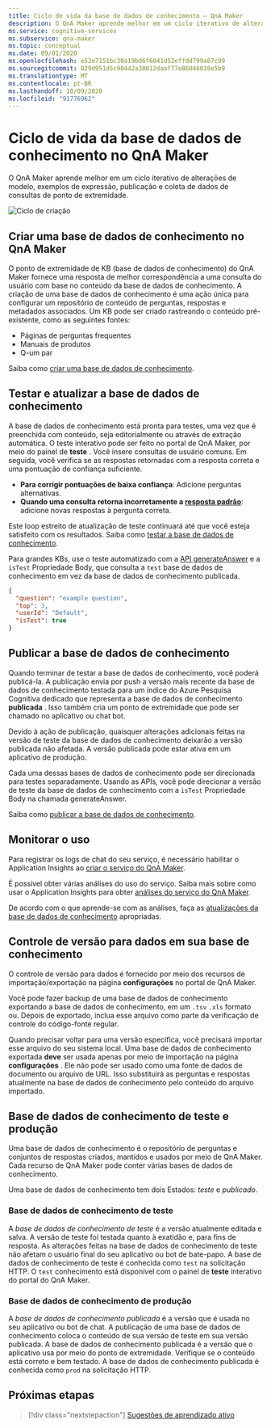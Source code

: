 ```yaml
---
title: Ciclo de vida da base de dados de conhecimento – QnA Maker
description: O QnA Maker aprende melhor em um ciclo iterativo de alterações de modelo, exemplos de expressão, publicação e coleta de dados de consultas de ponto de extremidade.
ms.service: cognitive-services
ms.subservice: qna-maker
ms.topic: conceptual
ms.date: 09/01/2020
ms.openlocfilehash: e52e7151bc30a19bd6f6041d52effdd799a87c99
ms.sourcegitcommit: 829d951d5c90442a38012daaf77e86046018e5b9
ms.translationtype: MT
ms.contentlocale: pt-BR
ms.lasthandoff: 10/09/2020
ms.locfileid: "91776962"
---
```

# <a name="knowledge-base-lifecycle-in-qna-maker"></a>Ciclo de vida da base de dados de conhecimento no QnA Maker
O QnA Maker aprende melhor em um ciclo iterativo de alterações de modelo, exemplos de expressão, publicação e coleta de dados de consultas de ponto de extremidade.

![Ciclo de criação](../media/qnamaker-concepts-lifecycle/kb-lifecycle.png)

## <a name="creating-a-qna-maker-knowledge-base"></a>Criar uma base de dados de conhecimento no QnA Maker
O ponto de extremidade de KB (base de dados de conhecimento) do QnA Maker fornece uma resposta de melhor correspondência a uma consulta do usuário com base no conteúdo da base de dados de conhecimento. A criação de uma base de dados de conhecimento é uma ação única para configurar um repositório de conteúdo de perguntas, respostas e metadados associados. Um KB pode ser criado rastreando o conteúdo pré-existente, como as seguintes fontes:

- Páginas de perguntas frequentes
- Manuais de produtos
- Q-um par

Saiba como [criar uma base de dados de conhecimento](../quickstarts/create-publish-knowledge-base.md).

## <a name="testing-and-updating-the-knowledge-base"></a>Testar e atualizar a base de dados de conhecimento

A base de dados de conhecimento está pronta para testes, uma vez que é preenchida com conteúdo, seja editorialmente ou através de extração automática. O teste interativo pode ser feito no portal de QnA Maker, por meio do painel de **teste** . Você insere consultas de usuário comuns. Em seguida, você verifica se as respostas retornadas com a resposta correta e uma pontuação de confiança suficiente.


* **Para corrigir pontuações de baixa confiança**: Adicione perguntas alternativas.
* **Quando uma consulta retorna incorretamente a [resposta padrão](../How-to/change-default-answer.md)**: adicione novas respostas à pergunta correta.

Este loop estreito de atualização de teste continuará até que você esteja satisfeito com os resultados. Saiba como [testar a base de dados de conhecimento](../How-To/test-knowledge-base.md).

Para grandes KBs, use o teste automatizado com a [API generateAnswer](../how-to/metadata-generateanswer-usage.md#get-answer-predictions-with-the-generateanswer-api) e a `isTest` Propriedade Body, que consulta a `test` base de dados de conhecimento em vez da base de dados de conhecimento publicada.

```json
{
  "question": "example question",
  "top": 3,
  "userId": "Default",
  "isTest": true
}
```

## <a name="publish-the-knowledge-base"></a>Publicar a base de dados de conhecimento
Quando terminar de testar a base de dados de conhecimento, você poderá publicá-la. A publicação envia por push a versão mais recente da base de dados de conhecimento testada para um índice do Azure Pesquisa Cognitiva dedicado que representa a base de dados de conhecimento **publicada** . Isso também cria um ponto de extremidade que pode ser chamado no aplicativo ou chat bot.

Devido à ação de publicação, quaisquer alterações adicionais feitas na versão de teste da base de dados de conhecimento deixarão a versão publicada não afetada. A versão publicada pode estar ativa em um aplicativo de produção.

Cada uma dessas bases de dados de conhecimento pode ser direcionada para testes separadamente. Usando as APIs, você pode direcionar a versão de teste da base de dados de conhecimento com a `isTest` Propriedade Body na chamada generateAnswer.

Saiba como [publicar a base de dados de conhecimento](../Quickstarts/create-publish-knowledge-base.md#publish-the-knowledge-base).

## <a name="monitor-usage"></a>Monitorar o uso
Para registrar os logs de chat do seu serviço, é necessário habilitar o Application Insights ao [criar o serviço do QnA Maker](../How-To/set-up-qnamaker-service-azure.md).

É possível obter várias análises do uso do serviço. Saiba mais sobre como usar o Application Insights para obter [análises do serviço do QnA Maker](../How-To/get-analytics-knowledge-base.md).

De acordo com o que aprende-se com as análises, faça as [atualizações da base de dados de conhecimento](../How-To/edit-knowledge-base.md) apropriadas.

## <a name="version-control-for-data-in-your-knowledge-base"></a>Controle de versão para dados em sua base de conhecimento

O controle de versão para dados é fornecido por meio dos recursos de importação/exportação na página **configurações** no portal de QnA Maker.

Você pode fazer backup de uma base de dados de conhecimento exportando a base de dados de conhecimento, em um `.tsv` `.xls` formato ou. Depois de exportado, inclua esse arquivo como parte da verificação de controle do código-fonte regular.

Quando precisar voltar para uma versão específica, você precisará importar esse arquivo do seu sistema local. Uma base de dados de conhecimento exportada **deve** ser usada apenas por meio de importação na página **configurações** . Ele não pode ser usado como uma fonte de dados de documento ou arquivo de URL. Isso substituirá as perguntas e respostas atualmente na base de dados de conhecimento pelo conteúdo do arquivo importado.

## <a name="test-and-production-knowledge-base"></a>Base de dados de conhecimento de teste e produção
Uma base de dados de conhecimento é o repositório de perguntas e conjuntos de respostas criados, mantidos e usados por meio de QnA Maker. Cada recurso de QnA Maker pode conter várias bases de dados de conhecimento.

Uma base de dados de conhecimento tem dois Estados: *teste* e *publicado*.

### <a name="test-knowledge-base"></a>Base de dados de conhecimento de teste

A *base de dados de conhecimento de teste* é a versão atualmente editada e salva. A versão de teste foi testada quanto à exatidão e, para fins de resposta. As alterações feitas na base de dados de conhecimento de teste não afetam o usuário final do seu aplicativo ou bot de bate-papo. A base de dados de conhecimento de teste é conhecida como `test` na solicitação HTTP. O `test` conhecimento está disponível com o painel de **teste** interativo do portal do QnA Maker.

### <a name="production-knowledge-base"></a>Base de dados de conhecimento de produção

A *base de dados de conhecimento publicada* é a versão que é usada no seu aplicativo ou bot de chat. A publicação de uma base de dados de conhecimento coloca o conteúdo de sua versão de teste em sua versão publicada. A base de dados de conhecimento publicada é a versão que o aplicativo usa por meio do ponto de extremidade. Verifique se o conteúdo está correto e bem testado. A base de dados de conhecimento publicada é conhecida como `prod` na solicitação HTTP.


## <a name="next-steps"></a>Próximas etapas

> [!div class="nextstepaction"]
> [Sugestões de aprendizado ativo](./active-learning-suggestions.md)
